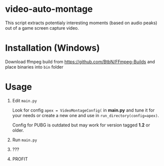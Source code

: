 # video-auto-montage
This script extracts potentialy interesting moments (based on audio peaks) out of a game screen capture video.

# Installation (Windows)

Download ffmpeg build from https://github.com/BtbN/FFmpeg-Builds and place binaries into `bin` folder

# Usage

1) Edit `main.py`

    Look for config `apex = VideoMontageConfig(` in **main.py** and tune it for your needs or create a new one and use in `run_directory(config=apex)`.
    
    Config for PUBG is outdated but may work for version tagged **1.2** or older.
    

2) Run `main.py`
3) ???
4) PROFIT
